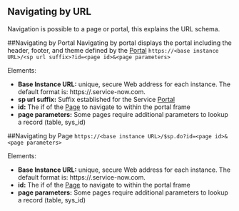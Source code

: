 
## Navigating by URL
Navigation is possible to a page or portal, this explains the URL schema.

##Navigating by Portal
Navigating by portal displays the portal including the header, footer, and theme defined by the [Portal](portal.md)
  `https://<base instance URL>/<sp url suffix>?id=<page id>&<page parameters>`

Elements:
  - **Base Instance URL:** unique, secure Web address for each instance. The default format is: https://<instancename>.service-now.com.
  - **sp url suffix:** Suffix established for the Service [Portal](portal.md)
  - **id:** The if of the [Page](page.md) to navigate to within the portal frame
  - **page parameters:** Some pages require additional parameters to lookup a record (table, sys_id)
  
##Navigating by Page
  `https://<base instance URL>/$sp.do?id=<page id>&<page parameters>`

Elements:
  - **Base Instance URL:** unique, secure Web address for each instance. The default format is: https://<instancename>.service-now.com.
  - **id:** The if of the [Page](page.md) to navigate to within the portal frame
  - **page parameters:** Some pages require additional parameters to lookup a record (table, sys_id)
  
